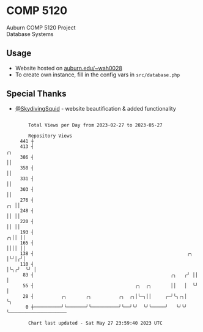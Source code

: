 # COMP 5120
Auburn COMP 5120 Project  
Database Systems

## Usage
- Website hosted on [auburn.edu/~wah0028](https://webhome.auburn.edu/~wah0028/)
- To create own instance, fill in the config vars in `src/database.php`

## Special Thanks
- [@SkydivingSquid](https://github.com/SkydivingSquid) - website beautification & added functionality

```

        Total Views per Day from 2023-02-27 to 2023-05-27

        Repository Views
     441 ┼
     413 ┤                                                                 ╭╮
     386 ┤                                                                 ││
     358 ┤                                                                 ││
     331 ┤                                                                 ││
     303 ┤                                                                 ││
     276 ┤                                                              ╭╮ ││
     248 ┤                                                              ││ ││
     220 ┤                                                              ││ ││
     193 ┤                                                            ╭╮││ ││
     165 ┤                                                            ││││ ││
     138 ┤                                                        ╭╮  │╰╯│╭╯│
     110 ┤                                                        │╰╮╭╯  ╰╯ │
      83 ┤                                                  ╭╮   ╭╯ ││      │
      55 ┤                                     ╭╮  ╭╮       ││   │  ╰╯      │
      28 ┤          ╭╮       ╭╮          ╭╮  ╭╮│╰─╮││     ╭─╯╰╮╭╮│          ╰╮
       0 ┼──────────╯╰───────╯╰──────────╯╰──╯╰╯  ╰╯╰─────╯   ╰╯╰╯           ╰─────────────────────

        Chart last updated - Sat May 27 23:59:40 2023 UTC
        
```
